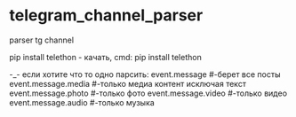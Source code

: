 # telegram_channel_parser
parser tg channel

pip install telethon - качать, cmd: pip install telethon

-_- если хотите что то одно парсить:
event.message #-берет все посты
event.message.media #-только медиа контент исключая текст
event.message.photo #-только фото
event.message.video #-только видео
event.message.audio #-только музыкa
